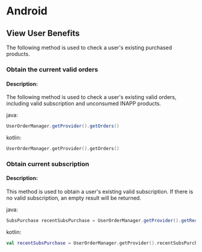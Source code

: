 # Android

## View User Benefits
 The following method is used to check a user's existing purchased products.
### Obtain the current valid orders
#### Description:
 The following method is used to check a user's existing valid orders, including valid subscription and unconsumed INAPP products.

java:

```java
UserOrderManager.getProvider().getOrders()
```

kotlin:

```kotlin
UserOrderManager.getProvider().getOrders()
```

### Obtain current subscription
#### Description:
 This method is used to obtain a user's existing valid subscription. If there is no valid subscription, an empty result will be returned.

java:

```java
SubsPurchase recentSubsPurchase = UserOrderManager.getProvider().getRecentSubsPurchase();
```
kotlin:

```kotlin
val recentSubsPurchase = UserOrderManager.getProvider().recentSubsPurchase
```